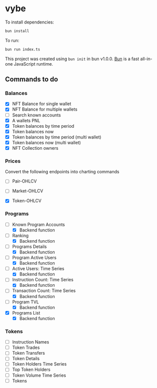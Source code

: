 # vybe

To install dependencies:

```bash
bun install
```

To run:

```bash
bun run index.ts
```

This project was created using `bun init` in bun v1.0.0. [Bun](https://bun.sh) is a fast all-in-one JavaScript runtime.

## Commands to do

### Balances

- [x] NFT Balance for single wallet 
- [x] NFT Balance for multiple wallets
- [ ] Search known accounts
- [x] A wallets PNL
- [x] Token balances by time period
- [x] Token balances now
- [x] Token balances by time period (multi wallet)
- [x] Token balances now (multi wallet)
- [x] NFT Collection owners

### Prices

Convert the following endpoints into charting commands

- [ ] Pair-OHLCV
- [ ] Market-OHLCV
- [x] Token-OHLCV


### Programs

- [ ] Known Program Accounts
    - [x] Backend function
- [ ] Ranking
    - [x] Backend function
- [ ] Programs Details
    - [x] Backend function
- [ ] Program Active Users
    - [x] Backend function
- [ ] Active Users: Time Series
    - [x] Backend function
- [ ] Instruction Count: Time Series
    - [x] Backend function
- [ ] Transaction Count: Time Series
    - [x] Backend function
- [ ] Program TVL
    - [x] Backend function
- [x] Programs List
    - [x] Backend function

### Tokens

- [ ] Instruction Names
- [ ] Token Trades
- [ ] Token Transfers
- [ ] Token Details
- [ ] Token Holders Time Series
- [ ] Top Token Holders
- [ ] Token Volume Time Series
- [ ] Tokens